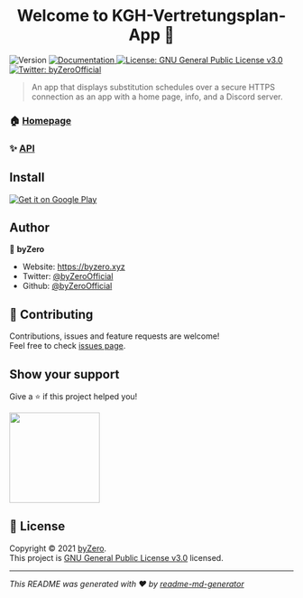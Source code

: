 <h1 align="center">Welcome to KGH-Vertretungsplan-App 👋</h1>
<p>
  <img alt="Version" src="https://img.shields.io/badge/version-v4.1-blue.svg?cacheSeconds=2592000" />
  <a href="https://docs.kghalle.tk" target="_blank">
    <img alt="Documentation" src="https://img.shields.io/badge/documentation-yes-brightgreen.svg" />
  </a>
  <a href="https://github.com/byZeroOfficial/KGH-Vertretungsplan-App/blob/main/LICENSE" target="_blank">
    <img alt="License: GNU General Public License v3.0" src="https://img.shields.io/badge/License-GNU General Public License v3.0-yellow.svg" />
  </a>
  <a href="https://twitter.com/byZeroOfficial" target="_blank">
    <img alt="Twitter: byZeroOfficial" src="https://img.shields.io/twitter/follow/byZeroOfficial.svg?style=social" />
  </a>
</p>

> An app that displays substitution schedules over a secure HTTPS connection as an app with a home page, info, and a Discord server.

### 🏠 [Homepage](https://kghalle.tk)

### ✨ [API](https://cloud.0network.de/vertretungsplan)

## Install

<a href='https://play.google.com/store/apps/details?id=com.kgh.vertretungsplan&pcampaignid=pcampaignidMKT-Other-global-all-co-prtnr-py-PartBadge-Mar2515-1'><img alt='Get it on Google Play' src='https://play.google.com/intl/en_us/badges/static/images/badges/en_badge_web_generic.png'/></a>


## Author

👤 **byZero**

* Website: https://byzero.xyz
* Twitter: [@byZeroOfficial](https://twitter.com/byZeroOfficial)
* Github: [@byZeroOfficial](https://github.com/byZeroOfficial)

## 🤝 Contributing

Contributions, issues and feature requests are welcome!<br />Feel free to check [issues page](https://github.com/byZeroOfficial/KGH-Vertretungsplan-App/issues). 

## Show your support

Give a ⭐️ if this project helped you!

<a href="https://www.patreon.com/byZero">
  <img src="https://c5.patreon.com/external/logo/become_a_patron_button@2x.png" width="160">
</a>

## 📝 License

Copyright © 2021 [byZero](https://github.com/byZeroOfficial).<br />
This project is [GNU General Public License v3.0](https://github.com/byZeroOfficial/KGH-Vertretungsplan-App/blob/main/LICENSE) licensed.

***
_This README was generated with ❤️ by [readme-md-generator](https://github.com/kefranabg/readme-md-generator)_
